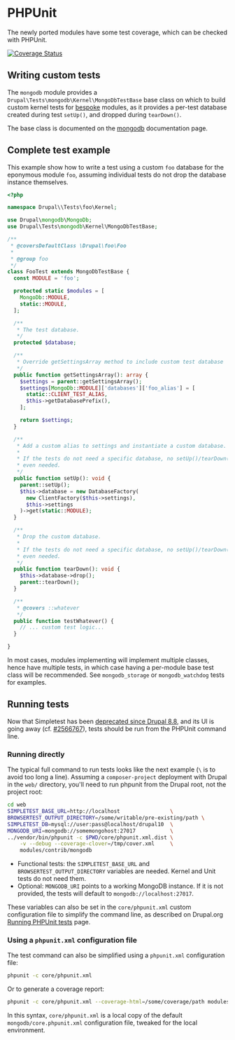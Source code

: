 # PHPUnit

The newly ported modules have some test coverage, which can be checked with
PHPUnit.

[![Coverage Status](https://coveralls.io/repos/github/fgm/mongodb/badge.svg?branch=8.x-2.x)](https://coveralls.io/github/fgm/mongodb?branch=8.x-2.x)


## Writing custom tests

The `mongodb` module provides a `Drupal\Tests\mongodb\Kernel\MongoDbTestBase`
base class on which to build custom kernel tests for [bespoke] modules, as it
provides a per-test database created during test <code>setUp()</code>, and
dropped during <code>tearDown()</code>.

The base class is documented on the [mongodb] documentation page.


## Complete test example

This example show how to write a test using a custom `foo` database for the
eponymous module `foo`, assuming individual tests do not drop the database
instance themselves.

```php
<?php

namespace Drupal\\Tests\foo\Kernel;

use Drupal\mongodb\MongoDb;
use Drupal\Tests\mongodb\Kernel\MongoDbTestBase;

/**
 * @coversDefaultClass \Drupal\foo\Foo
 *
 * @group foo
 */
class FooTest extends MongoDbTestBase {
  const MODULE = 'foo';

  protected static $modules = [
    MongoDb::MODULE,
    static::MODULE,
  ];

  /**
   * The test database.
   */
  protected $database;

  /**
   * Override getSettingsArray method to include custom test database
   */
  public function getSettingsArray(): array {
    $settings = parent::getSettingsArray();
    $settings[MongoDb::MODULE]['databases']['foo_alias'] = [
      static::CLIENT_TEST_ALIAS,
      $this->getDatabasePrefix(),
    ];

    return $settings;
  }

  /**
   * Add a custom alias to settings and instantiate a custom database.
   *
   * If the tests do not need a specific database, no setUp()/tearDown() is
   * even needed.
   */
  public function setUp(): void {
    parent::setUp();
    $this->database = new DatabaseFactory(
      new ClientFactory($this->settings),
      $this->settings
    )->get(static::MODULE);
  }

  /**
   * Drop the custom database.
   *
   * If the tests do not need a specific database, no setUp()/tearDown() is
   * even needed.
   */
  public function tearDown(): void {
    $this->database->drop();
    parent::tearDown();
  }

  /**
   * @covers ::whatever
   */
  public function testWhatever() {
    // ... custom test logic...
  }

}
```

In most cases, modules implementing will implement multiple classes, hence have
multiple tests, in which case having a per-module base test class will be
recommended. See `mongodb_storage` or `mongodb_watchdog` tests for examples.

[bespoke]: /bespoke
[mongodb]: /modules/mongodb


## Running tests

Now that Simpletest has been [deprecated since Drupal 8.8][simpletest],
and its UI is going away (cf.&nbsp;[#2566767]),
tests should be run from the PHPUnit command line.

[#2566767]: https://www.drupal.org/node/2566767
[simpletest]: https://www.drupal.org/node/3091784

### Running directly

The typical full command to run tests looks like the next example (`\` is to
avoid too long a line). Assuming a `composer-project` deployment with Drupal in
the `web/` directory, you'll need to run phpunit from the Drupal root, not the
project root:

```bash
cd web
SIMPLETEST_BASE_URL=http://localhost                \
BROWSERTEST_OUTPUT_DIRECTORY=/some/writable/pre-existing/path \
SIMPLETEST_DB=mysql://user:pass@localhost/drupal10  \
MONGODB_URI=mongodb://somemongohost:27017           \
../vendor/bin/phpunit -c $PWD/core/phpunit.xml.dist \
    -v --debug --coverage-clover=/tmp/cover.xml     \
    modules/contrib/mongodb
```

* Functional tests: the `SIMPLETEST_BASE_URL` and `BROWSERTEST_OUTPUT_DIRECTORY`
  variables are needed. Kernel and Unit tests do not need them.
* Optional: `MONGODB_URI` points to a working MongoDB instance. If it is not
  provided, the tests will default to `mongodb://localhost:27017`.

These variables can also be set in the `core/phpunit.xml` custom configuration
file to simplify the command line, as described on Drupal.org [Running PHPUnit tests]
page.

[Running PHPUnit tests]: https://www.drupal.org/docs/automated-testing/phpunit-in-drupal/running-phpunit-tests


### Using a `phpunit.xml` configuration file

The test command can also be simplified using a `phpunit.xml` configuration file:

```bash
phpunit -c core/phpunit.xml
```

Or to generate a coverage report:

```bash
phpunit -c core/phpunit.xml --coverage-html=/some/coverage/path modules/contrib/mongodb
```

In this syntax, `core/phpunit.xml` is a local copy of the default
`mongodb/core.phpunit.xml` configuration file, tweaked for the local
environment.
